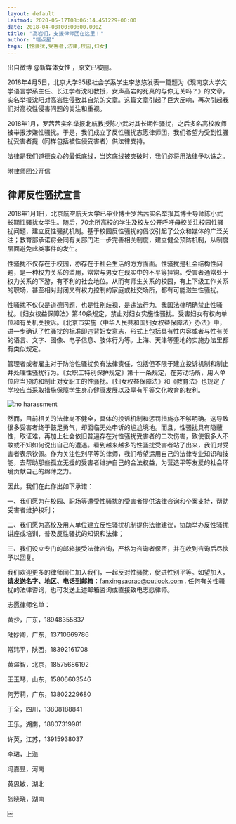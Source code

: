 ```yaml
---
layout: default
Lastmod: 2020-05-17T08:06:14.451229+00:00
date: 2018-04-08T00:00:00.000Z
title: "高岩们，支援律师团在这里！"
author: "端点星"
tags: [性骚扰,受害者,法律,校园,妇女]
---
```


出自微博 @新媒体女性 ，原文已被删。

2018年4月5日，北京大学95级社会学系学生李悠悠发表一篇题为《现南京大学文学语言学系主任、长江学者沈阳教授，女声高岩的死真的与你无关吗？》的文章，实名举报沈阳对高岩性侵致其自杀的文章。这篇文章引起了巨大反响，再次引起我们对高校性侵害问题的关注和重视。

2018年1月，罗茜茜实名举报北航教授陈小武对其长期性骚扰，之后多名高校教师被举报涉嫌性骚扰。于是，我们成立了反性骚扰志愿律师团，我们希望为受到性骚扰受害者提（同样包括被性侵受害者）供法律支持。

法律是我们道德良心的最低底线，当这底线被突破时，我们必将用法律予以诛之。

附律师团公开信

律师反性骚扰宣言
--------

2018年1月1日，北京航空航天大学已毕业博士罗茜茜实名举报其博士导师陈小武长期性骚扰女学生。随后，70余所高校的学生及校友公开呼吁母校关注校园性骚扰问题，建立反性骚扰机制。基于校园反性骚扰的倡议引起了公众和媒体的广泛关注；教育部承诺将会同有关部门进一步完善相关制度，建立健全预防机制，从制度层面避免此类事件的发生。

性骚扰不仅存在于校园，亦存在于社会生活的方方面面。性骚扰是社会结构性问题，是一种权力关系的滥用，常常与男女在现实中的不平等挂钩。受害者通常处于权力关系的下游，有不利的社会地位。从而有师生关系的校园，有上下级工作关系的职场，甚至相对封闭又有权力控制的家庭或社交场所，都有可能滋生性骚扰。

性骚扰不仅仅是道德问题，也是性别歧视，是违法行为。我国法律明确禁止性骚扰。《妇女权益保障法》第40条规定，禁止对妇女实施性骚扰。受害妇女有权向单位和有关机关投诉。《北京市实施〈中华人民共和国妇女权益保障法〉办法》中，进一步确认了性骚扰的标准即违背妇女意志，形式上包括具有性内容或者与性有关的语言、文字、图像、电子信息、肢体行为等。上海、天津等堕地的实施办法里都有类似规定。

管理者或者雇主对于防治性骚扰负有法律责任，包括但不限于建立投诉机制和制止并处理性骚扰行为。《女职工特别保护规定》第十一条规定，在劳动场所，用人单位应当预防和制止对女职工的性骚扰。《妇女权益保障法》和《教育法》也规定了学校应当采取措施保障学生身心健康发展以及享有平等文化教育的权利。

![no harassment](https://images.weserv.nl/?url=https%3A//i.imgur.com/oSeslTQ.jpg)

然而，目前相关的法律尚不健全，具体的投诉机制和惩罚措施亦不够明确。这导致很多受害者终于鼓足勇气，却面临无处申诉的尴尬境地。而且，性骚扰具有隐蔽性，取证难，再加上社会依旧普遍存在对性骚扰受害者的二次伤害，致使很多人不敢或不知如何说出自己的遭遇。看到越来越多的性骚扰受害者站了出来，我们对受害者表示钦佩。作为关注性别平等的律师，我们希望运用自己的法律专业知识和技能，去帮助那些孤立无援的受害者维护自己的合法权益，为营造平等友爱的社会环境贡献自己的绵薄之力。

因此，我们在此作出如下承诺：

一、我们愿为在校园、职场等遭受性骚扰的受害者提供法律咨询和个案支持，帮助受害者维护权利；

二、我们愿为高校及用人单位建立反性骚扰机制提供法律建议，协助举办反性骚扰讲座或培训，普及反性骚扰的知识和法律；

三、我们设立专门的邮箱接受法律咨询，严格为咨询者保密，并在收到咨询后尽快予以回复。

我们欢迎更多的律师同仁加入我们，一起反对性骚扰，促进性别平等。如望加入，**请发送名字、地区、电话到邮箱**：[fanxingsaorao@outlook.com](fanxingsaorao@outlook.com) . 任何有关性骚扰的法律咨询，也可发送上述邮箱咨询或直接致电志愿律师。

志愿律师名单：

黄沙，广东，18948355837

陆妙卿，广东，13710669786

常玮平，陕西，18392161708

黄溢智，北京，18575686192

王玉琴，山东，15806603546

何芳莉，广东，13802229680

于全，四川，13808188841

王乐，湖南，18807319981

许英，江苏，13915938037

李珺，上海

冯嘉昱，河南

黄思敏，湖北

张晓晓，湖南

￼

